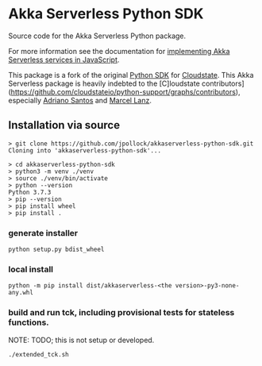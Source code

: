 # Akka Serverless Python SDK

Source code for the Akka Serverless Python package.

For more information see the documentation for [implementing Akka Serverless services in JavaScript](https://developer.lightbend.com/docs/akka-serverless/javascript/).


This package is a fork of the original [Python SDK](https://github.com/cloudstateio/python-support) for [Cloudstate](https://cloudstate.io/). This Akka Serverless package is heavily indebted to the [C]loudstate contributors](https://github.com/cloudstateio/python-support/graphs/contributors), especially [Adriano Santos](https://github.com/sleipnir) and [Marcel Lanz](https://github.com/marcellanz).

## Installation via source

```
> git clone https://github.com/jpollock/akkaserverless-python-sdk.git
Cloning into 'akkaserverless-python-sdk'...

> cd akkaserverless-python-sdk
> python3 -m venv ./venv 
> source ./venv/bin/activate
> python --version     
Python 3.7.3
> pip --version 
> pip install wheel
> pip install .
```

### generate installer
```
python setup.py bdist_wheel
```

### local install
```
python -m pip install dist/akkaserverless-<the version>-py3-none-any.whl
```

### build and run tck, including provisional tests for stateless functions. 

NOTE: TODO; this is not setup or developed.

```
./extended_tck.sh
```